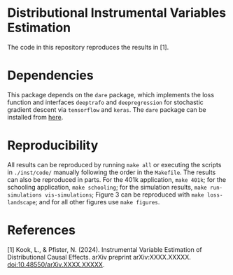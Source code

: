 # Distributional Instrumental Variables Estimation

The code in this repository reproduces the results in [1].

# Dependencies

This package depends on the `dare` package, which implements the loss function
and interfaces `deeptrafo` and `deepregression` for stochastic gradient descent
via `tensorflow` and `keras`. The `dare` package can be installed from 
[here](https://github.com/LucasKook/dare).

# Reproducibility

All results can be reproduced by running `make all` or executing the scripts in
`./inst/code/` manually following the order in the `Makefile`. The results can
also be reproduced in parts. For the 401k application, `make 401k`; for the
schooling application, `make schooling`; for the simulation results, `make
run-simulations vis-simulations`; Figure 3 can be reproduced with `make
loss-landscape`; and for all other figures use `make figures`.

# References

[1] Kook, L., & Pfister, N. (2024). Instrumental Variable Estimation of
Distributional Causal Effects. arXiv preprint arXiv:XXXX.XXXXX.
[doi:10.48550/arXiv.XXXX.XXXXX](https://doi.org/10.48550/arXiv.XXXX.XXXXX).
